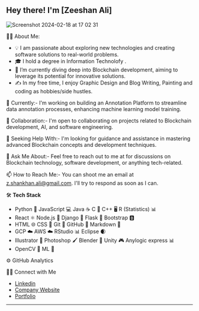
## Hey there! I'm [Zeeshan Ali]



![Screenshot 2024-02-18 at 17 02 31](https://github.com/shan305/shan305/assets/17997520/e19a9b60-36d8-44de-b28c-ccbb703e9e02)









👨‍💻 About Me:
- 💡 I am passionate about exploring new technologies and creating software solutions to real-world problems.
- 🎓 I hold a degree in Information Technolofy .
- 🌱 I’m currently diving deep into Blockchain development, aiming to leverage its potential for innovative solutions.
- ✍️ In my free time, I enjoy Graphic Design and Blog Writing, Painting and coding as hobbies/side hustles.

🔭 Currently:- I'm working on building an Annotation Platform to streamline data annotation processes, enhancing machine learning model training.

👯 Collaboration:- I'm open to collaborating on projects related to Blockchain development, AI, and software engineering.

🤔 Seeking Help With:- I'm looking for guidance and assistance in mastering advanced Blockchain concepts and development techniques.

💬 Ask Me About:- Feel free to reach out to me at  for discussions on Blockchain technology, software development, or anything tech-related.

📫 How to Reach Me:- You can shoot me an email at z.shankhan.ali@gmail.com. I'll try to respond as soon as I can.

🛠 **Tech Stack**
- Python 🐍  JavaScript 💻  Java ☕  C 📝  C++ 🖥️  R (Statistics) 📊
- React ⚛️  Node.js 🚀  Django 🐍  Flask 🌿  Bootstrap 🅱️
- HTML 🌐  CSS 🎨  Git 🐙  GitHub 📂  Markdown 📝
- GCP ☁️  AWS ☁️  RStudio 📊  Eclipse 🌒
- Illustrator 🎨  Photoshop 🖌️  Blender 🥤  Unity 🎮  Anylogic express 📊 
- OpenCV 📸  ML 🤖


⚙️  GitHub Analytics


🤝🏻  Connect with Me

- [Linkedin](https://www.linkedin.com/in/zeeshan-ali-89b246193/)
- [Company Website](https://www.scriptedsaga.io/)
- [Portfolio](https://shan305.github.io/zeeshan.github.io/)

      
---


